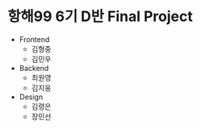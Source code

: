 # 항해99 6기 D반 Final Project

- Frontend
  - 김형중
  - 김민우
- Backend
  - 최원영
  - 김지웅
- Design
  - 김령은
  - 장민선
